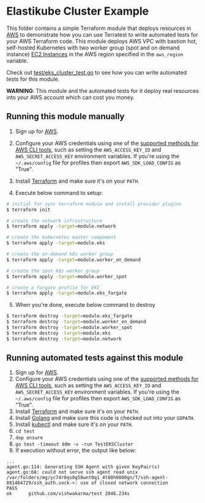 # Elastikube Cluster Example
This folder contains a simple Terraform module that deploys resources in [AWS](https://aws.amazon.com/) to demonstrate how you can use Terratest to write automated tests for your AWS Terraform code. This module deploys AWS VPC with bastion hot, self-hosted Kubernetes with two worker group (spot and on demand instance) [EC2 Instances](https://aws.amazon.com/ec2/) in the AWS region specified in the `aws_region` variable.

Check out [test/eks_cluster_test.go](/test/eks_cluster_test.go) to see how you can write automated tests for this module.

**WARNING**: This module and the automated tests for it deploy real resources into your AWS account which can cost you money.

## Running this module manually

1. Sign up for [AWS](https://aws.amazon.com/).
2. Configure your AWS credentials using one of the [supported methods for AWS CLI
   tools](https://docs.aws.amazon.com/cli/latest/userguide/cli-chap-getting-started.html), such as setting the
   `AWS_ACCESS_KEY_ID` and `AWS_SECRET_ACCESS_KEY` environment variables. If you're using the `~/.aws/config` file for profiles then export `AWS_SDK_LOAD_CONFIG` as "True".
3. Install [Terraform](https://www.terraform.io/) and make sure it's on your `PATH`.

4. Execute below command to setup:

```sh
# initial for sync terraform module and install provider plugins
$ terraform init

# create the network infrastructure
$ terraform apply -target=module.network

# create the kubernetes master compoment
$ terraform apply -target=module.eks

# create the on-demand k8s worker group
$ terraform apply -target=module.worker_on_demand

# create the spot k8s worker group
$ terraform apply -target=module.worker_spot

# create a fargate profile for EKS
$ terraform apply -target=module.eks_fargate
```

5. When you're done, execute below command to destroy

```sh
$ terraform destroy -target=module.eks_fargate
$ terraform destroy -target=module.worker_on_demand
$ terraform destroy -target=module.worker_spot
$ terraform destroy -target=module.eks
$ terraform destroy -target=module.network
```

## Running automated tests against this module

1. Sign up for [AWS](https://aws.amazon.com/).
2. Configure your AWS credentials using one of the [supported methods for AWS CLI
   tools](https://docs.aws.amazon.com/cli/latest/userguide/cli-chap-getting-started.html), such as setting the
   `AWS_ACCESS_KEY_ID` and `AWS_SECRET_ACCESS_KEY` environment variables. If you're using the `~/.aws/config` file for profiles then export `AWS_SDK_LOAD_CONFIG` as "True".
3. Install [Terraform](https://www.terraform.io/) and make sure it's on your `PATH`.
4. Install [Golang](https://golang.org/) and make sure this code is checked out into your `GOPATH`.
5. Install [kubectl](https://kubernetes.io/docs/tasks/tools/install-kubectl/) and make sure it's on your `PATH`.
6. `cd test`
7. `dep ensure`
8. `go test -timeout 60m -v -run TestEKSCluster`
9. If execution without error, the output like below:

```
...
agent.go:114: Generating SSH Agent with given KeyPair(s)
agent.go:68: could not serve ssh agent read unix /var/folders/mg/yc74r0qs0g58wnt0q1_4t88h0000gn/T/ssh-agent-881464729/ssh_auth.sock->: use of closed network connection
PASS
ok  	github.com/vishwakarma/test	2046.234s
```